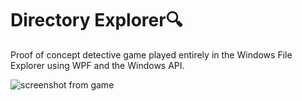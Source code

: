 # Directory Explorer🔍
Proof of concept detective game played entirely in the Windows File Explorer using WPF and the Windows API.

![screenshot from game](https://github.com/user-attachments/assets/16930a1d-74ff-48a5-9990-f6d486131a04)
